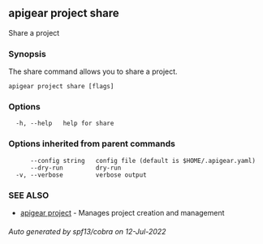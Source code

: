 ## apigear project share

Share a project

### Synopsis

The share command allows you to share a project.

```
apigear project share [flags]
```

### Options

```
  -h, --help   help for share
```

### Options inherited from parent commands

```
      --config string   config file (default is $HOME/.apigear.yaml)
      --dry-run         dry-run
  -v, --verbose         verbose output
```

### SEE ALSO

* [apigear project](apigear_project.md)	 - Manages project creation and management

###### Auto generated by spf13/cobra on 12-Jul-2022
